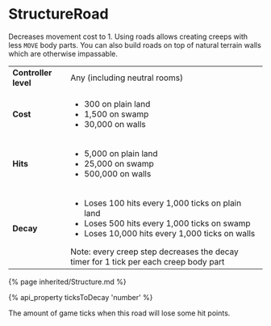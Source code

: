 # StructureRoad

<img src="img/road_plain.png" alt="" align="right" />

Decreases movement cost to 1. Using roads allows creating creeps with less `MOVE` body parts. You can also build roads on top of natural terrain walls which are otherwise impassable.

<table class="table gameplay-info">
    <tbody>
    <tr>
        <td><strong>Controller level</strong></td>
        <td>Any (including neutral rooms)</td>
    </tr>
    <tr>
        <td><strong>Cost</strong></td>
        <td>
            <ul>
                <li>300 on plain land</li>
                <li>1,500 on swamp</li>
                <li>30,000 on walls</li>
            </ul>
        </td>
    </tr>
    <tr>
        <td><strong>Hits</strong></td>
        <td>
            <ul>
                <li>5,000 on plain land</li>
                <li>25,000 on swamp</li>
                <li>500,000 on walls</li>
            </ul>
        </td>
    </tr>
    <tr>
        <td><strong>Decay</strong></td>
        <td>
            <ul>
                <li>Loses 100 hits every 1,000 ticks on plain land</li>
                <li>Loses 500 hits every 1,000 ticks on swamp</li>
                <li>Loses 10,000 hits every 1,000 ticks on walls</li>
            </ul>
            Note: every creep step decreases the decay timer for 1 tick per each creep body part</td>
    </tr>
    </tbody>
</table> 

{% page inherited/Structure.md %}


{% api_property ticksToDecay 'number' %}



The amount of game ticks when this road will lose some hit points.


